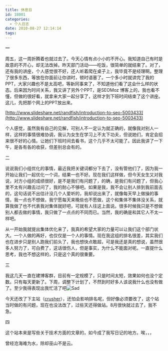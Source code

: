 ```yaml
---
title: 休息日
id: 18001
categories:
  - 个人日志
date: 2010-08-27 12:14:14
tags:
---
```


**一**

周五，这一周折腾着也就过去了。今天心情有点小小的不开心。我知道自己有时是故意的不开心，却无法改掉。昨天部门活动——吃饭，很简单的就结束了。对了，还有我的讲座，个人感觉很不好，还人听着爬在桌子上，我毕竟不是经理啊。整理了很多东西，等放在你面前让你讲时，顿时语塞了。一个多小时就讲完了我的PPT，大家兴趣也不是太高吧，等新同事来了，不知道他们看了这会什么样的状态。后来因为时间关系，我又讲了另外个PPT，是SEOMoz 博客上的，我也看不懂，但做的很好看，就拿来大家一起分享了，这样才到下班时间结束了这个讲座。这儿，先把那个网上的PPT放出来。

[http://www.slideshare.net/randfish/introduction-to-seo-5003433](http://www.slideshare.net/randfish/introduction-to-seo-5003433)

个人感觉，虽然我有自己的见解，可别人不一定认为就正确的，就像我对别人一样，这样的事情很难协调，我认为女生在学习上不太下功夫，但说她们，肯定会招来很不好的心情。让她们下班时间去看书，这个几乎不太可能了。因此我讲了一下午，是各有各的收获，但差别总会有的。

二

说说我们小组优化的事情，最近我把关键词都分下去了，没有管他们了，因为我一开始让我们一起优化一个词，结果一也不好。现在我们这样做，但今天女生又对我说，对方小组的成绩很好，是不是我们有问题了，的确，是我们有问题了，但我心里不太有兴趣去过问了，我的耐心不够吧。如果是我，我不会让别人排到我前面去的，这句话说不出估计没几个人爱听的，我却说出来了，就像每天早上做操的事情，我一点也不想做，我宁愿每天来晚些也不愿做，这个和集体不集体没关系，就算我做了也不代表我对集体就好吧，可就有人往这上面说。很多时候我只是不想做别人都去做的事情，我只做了一点点的不同而已。当然，我的确是和其它人不太一样吧。

从一开始我就提出集体优化来了，我真的希望大家的力量可以让我们这个部门状大。一个人做的再好，也仅仅是一个人的事情。现在我这组的排名很差，其实我们也在进步只是别人跑我们前头了，我也想快点敢超，可是我还是真的想说，虽然很多人努力了，可白费了，这话很伤人，但是事实，为什么不能面对呢。一直提什么思考，我也不想这样的，只是这个真的很重要。

三

我这几天一直在建博客群，目前有一定规模了，只是时间太短，效果如何也没个定数。只有每天更新了。下周，调整下计划了，不然到时好多人该说我什么也没有做了。至少我得表现出我忙活了吧![Sad](http://seoskys.appspot.com/static/xheditor/xheditor_emot/default/sad.gif)&nbsp; 

今天还改了下主站（[crusher](http://www.rockscrusher.com)），还怕会影响排名呢，但好像必须要改了，这个站当时做的有问题，现在也没法改了，过些天还得做站。8月很快就过去了，我不急。

四

这个站本来是写些关于技术方面的文章的，如今成了我写日记的地方。唉，，，

曾经沧海难为水，除却巫山不是云。